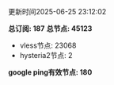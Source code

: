 更新时间2025-06-25 23:12:02

**总订阅: 187**
**总节点: 45123**
- vless节点: 23068
- hysteria2节点: 2

**google ping有效节点: 180**
